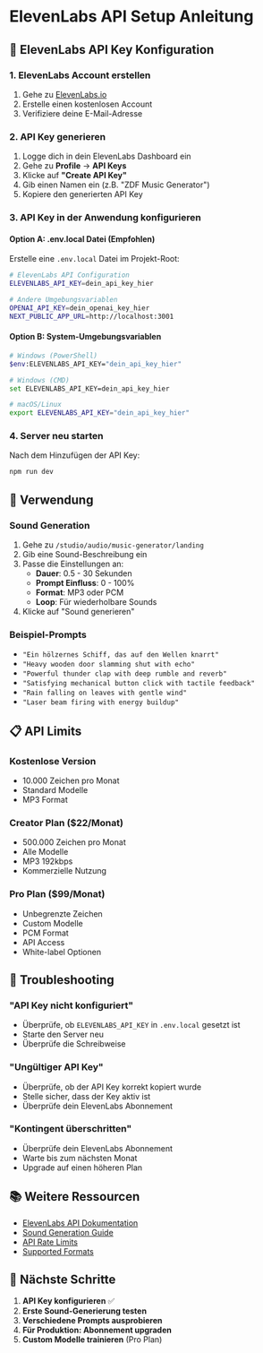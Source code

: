 # ElevenLabs API Setup Anleitung

## 🚀 ElevenLabs API Key Konfiguration

### 1. ElevenLabs Account erstellen
1. Gehe zu [ElevenLabs.io](https://elevenlabs.io)
2. Erstelle einen kostenlosen Account
3. Verifiziere deine E-Mail-Adresse

### 2. API Key generieren
1. Logge dich in dein ElevenLabs Dashboard ein
2. Gehe zu **Profile** → **API Keys**
3. Klicke auf **"Create API Key"**
4. Gib einen Namen ein (z.B. "ZDF Music Generator")
5. Kopiere den generierten API Key

### 3. API Key in der Anwendung konfigurieren

#### Option A: .env.local Datei (Empfohlen)
Erstelle eine `.env.local` Datei im Projekt-Root:

```bash
# ElevenLabs API Configuration
ELEVENLABS_API_KEY=dein_api_key_hier

# Andere Umgebungsvariablen
OPENAI_API_KEY=dein_openai_key_hier
NEXT_PUBLIC_APP_URL=http://localhost:3001
```

#### Option B: System-Umgebungsvariablen
```bash
# Windows (PowerShell)
$env:ELEVENLABS_API_KEY="dein_api_key_hier"

# Windows (CMD)
set ELEVENLABS_API_KEY=dein_api_key_hier

# macOS/Linux
export ELEVENLABS_API_KEY="dein_api_key_hier"
```

### 4. Server neu starten
Nach dem Hinzufügen der API Key:
```bash
npm run dev
```

## 🎵 Verwendung

### Sound Generation
1. Gehe zu `/studio/audio/music-generator/landing`
2. Gib eine Sound-Beschreibung ein
3. Passe die Einstellungen an:
   - **Dauer**: 0.5 - 30 Sekunden
   - **Prompt Einfluss**: 0 - 100%
   - **Format**: MP3 oder PCM
   - **Loop**: Für wiederholbare Sounds
4. Klicke auf "Sound generieren"

### Beispiel-Prompts
- `"Ein hölzernes Schiff, das auf den Wellen knarrt"`
- `"Heavy wooden door slamming shut with echo"`
- `"Powerful thunder clap with deep rumble and reverb"`
- `"Satisfying mechanical button click with tactile feedback"`
- `"Rain falling on leaves with gentle wind"`
- `"Laser beam firing with energy buildup"`

## 📋 API Limits

### Kostenlose Version
- 10.000 Zeichen pro Monat
- Standard Modelle
- MP3 Format

### Creator Plan ($22/Monat)
- 500.000 Zeichen pro Monat
- Alle Modelle
- MP3 192kbps
- Kommerzielle Nutzung

### Pro Plan ($99/Monat)
- Unbegrenzte Zeichen
- Custom Modelle
- PCM Format
- API Access
- White-label Optionen

## 🔧 Troubleshooting

### "API Key nicht konfiguriert"
- Überprüfe, ob `ELEVENLABS_API_KEY` in `.env.local` gesetzt ist
- Starte den Server neu
- Überprüfe die Schreibweise

### "Ungültiger API Key"
- Überprüfe, ob der API Key korrekt kopiert wurde
- Stelle sicher, dass der Key aktiv ist
- Überprüfe dein ElevenLabs Abonnement

### "Kontingent überschritten"
- Überprüfe dein ElevenLabs Abonnement
- Warte bis zum nächsten Monat
- Upgrade auf einen höheren Plan

## 📚 Weitere Ressourcen

- [ElevenLabs API Dokumentation](https://docs.elevenlabs.io/)
- [Sound Generation Guide](https://docs.elevenlabs.io/sound-generation)
- [API Rate Limits](https://docs.elevenlabs.io/rate-limits)
- [Supported Formats](https://docs.elevenlabs.io/supported-formats)

## 🎯 Nächste Schritte

1. **API Key konfigurieren** ✅
2. **Erste Sound-Generierung testen**
3. **Verschiedene Prompts ausprobieren**
4. **Für Produktion: Abonnement upgraden**
5. **Custom Modelle trainieren** (Pro Plan)

